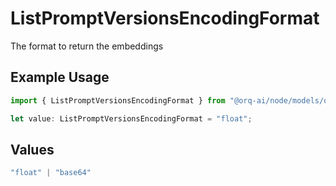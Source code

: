 # ListPromptVersionsEncodingFormat

The format to return the embeddings

## Example Usage

```typescript
import { ListPromptVersionsEncodingFormat } from "@orq-ai/node/models/operations";

let value: ListPromptVersionsEncodingFormat = "float";
```

## Values

```typescript
"float" | "base64"
```